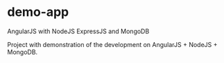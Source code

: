 # demo-app
AngularJS with NodeJS ExpressJS and MongoDB

Project with demonstration of the development on AngularJS + NodeJS + MongoDB.

